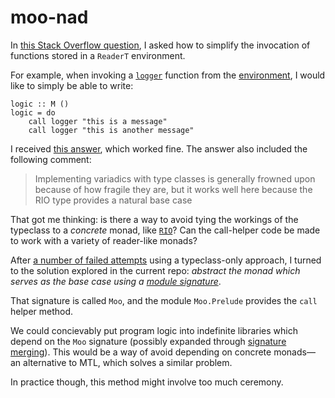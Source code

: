 # moo-nad

In [this Stack Overflow
question](https://stackoverflow.com/questions/61642492/simplifying-the-invocation-of-functions-stored-inside-an-readert-environment),
I asked how to simplify the invocation of functions stored in a `ReaderT`
environment.

For example, when invoking a [`logger`](./lib-example-logic-that-logs/LogicThatLogs.hs) function from the [environment](./lib-example-logic-that-logs/Moo.hsig), I would
like to simply be able to write:

    logic :: M ()
    logic = do
        call logger "this is a message"
        call logger "this is another message"

I received [this answer](https://stackoverflow.com/a/61642757/1364288), which
worked fine. The answer also included the following comment:

> Implementing variadics with type classes is generally frowned upon because of
> how fragile they are, but it works well here because the RIO type provides a
> natural base case

That got me thinking: is there a way to avoid tying the workings of the
typeclass to a *concrete* monad, like
[`RIO`](http://hackage.haskell.org/package/rio)? Can the call-helper code be
made to work with a variety of reader-like monads?

After [a number of failed attempts](https://github.com/danidiaz/dep-t/issues/1)
using a typeclass-only approach, I turned to the solution explored in the current
repo: *abstract the monad which serves as the base case using a [module
signature](https://downloads.haskell.org/ghc/latest/docs/html/users_guide/separate_compilation.html#module-signatures)*.

That signature is called `Moo`, and the module `Moo.Prelude` provides the
`call` helper method.

We could concievably put program logic into indefinite libraries which depend
on the `Moo` signature (possibly expanded through [signature
merging](https://github.com/danidiaz/really-small-backpack-example/tree/master/lesson3-signature-merging)).
This would be a way of avoid depending on concrete monads—an alternative to
MTL, which solves a similar problem.

In practice though, this method might involve too much ceremony.

